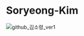 # Soryeong-Kim
![github_김소령_ver1](https://user-images.githubusercontent.com/24906022/135575080-4f4bf4ea-bac1-4cbd-ae51-677eab9ea06d.png)
